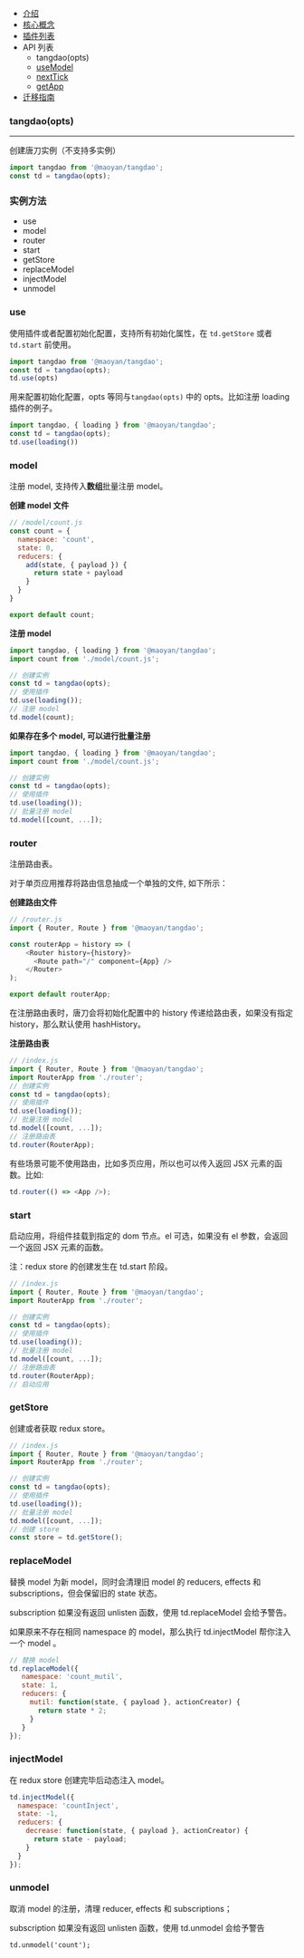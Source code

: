 - [介绍](https://maoyantech.github.io/tangdao/introduction)
- [核心概念](https://maoyantech.github.io/core-concepts)
- [插件列表](https://maoyantech.github.io/tangdao/plugins)
- API 列表
  - tangdao(opts)
  - [useModel](https://maoyantech.github.io/tangdao/api-reference/use-model)
  - [nextTick](https://maoyantech.github.io/tangdao/api-reference/next-tick)
  - [getApp](https://maoyantech.github.io/tangdao/api-reference/get-app)
- [迁移指南](https://maoyantech.github.io/tangdao/migration-guide)

### tangdao(opts)

---

创建唐刀实例（不支持多实例）

```javascript
import tangdao from '@maoyan/tangdao';
const td = tangdao(opts);
```

### 实例方法

- use
- model
- router
- start
- getStore
- replaceModel
- injectModel
- unmodel

### use

使用插件或者配置初始化配置，支持所有初始化属性，在 ``td.getStore`` 或者 ``td.start`` 前使用。

```javascript
import tangdao from '@maoyan/tangdao';
const td = tangdao(opts);
td.use(opts)
```

用来配置初始化配置，opts 等同与``tangdao(opts)`` 中的 opts。比如注册 loading 插件的例子。

```javascript
import tangdao, { loading } from '@maoyan/tangdao';
const td = tangdao(opts);
td.use(loading())
```

### model

注册 model, 支持传入**数组**批量注册 model。

**创建 model 文件**

```javascript
// /model/count.js
const count = {
  namespace: 'count',
  state: 0,
  reducers: {
    add(state, { payload }) {
      return state + payload
    }
  }
}

export default count;
```

**注册 model**

```javascript
import tangdao, { loading } from '@maoyan/tangdao';
import count from './model/count.js';

// 创建实例
const td = tangdao(opts);
// 使用插件
td.use(loading());
// 注册 model
td.model(count);
```

**如果存在多个 model, 可以进行批量注册**

```javascript
import tangdao, { loading } from '@maoyan/tangdao';
import count from './model/count.js';

// 创建实例
const td = tangdao(opts);
// 使用插件
td.use(loading());
// 批量注册 model
td.model([count, ...]);
```

### router

注册路由表。

对于单页应用推荐将路由信息抽成一个单独的文件, 如下所示：

**创建路由文件**

```javascript
// /router.js
import { Router, Route } from '@maoyan/tangdao';

const routerApp = history => (
    <Router history={history}>
      <Route path="/" component={App} />
    </Router>
);

export default routerApp;
```

在注册路由表时，唐刀会将初始化配置中的 history 传递给路由表，如果没有指定 history，那么默认使用 hashHistory。

**注册路由表**

```javascript
// /index.js
import { Router, Route } from '@maoyan/tangdao';
import RouterApp from './router';
// 创建实例
const td = tangdao(opts);
// 使用插件
td.use(loading());
// 批量注册 model
td.model([count, ...]);
// 注册路由表
td.router(RouterApp);
```

有些场景可能不使用路由，比如多页应用，所以也可以传入返回 JSX 元素的函数。比如:

```javascript
td.router(() => <App />);
```

### start

启动应用，将组件挂载到指定的 dom 节点。el 可选，如果没有 el 参数，会返回一个返回 JSX 元素的函数。

注：redux store 的创建发生在 td.start 阶段。

```javascript
// /index.js
import { Router, Route } from '@maoyan/tangdao';
import RouterApp from './router';

// 创建实例
const td = tangdao(opts);
// 使用插件
td.use(loading());
// 批量注册 model
td.model([count, ...]);
// 注册路由表
td.router(RouterApp);
// 启动应用
```

### getStore

创建或者获取 redux store。

```javascript
// /index.js
import { Router, Route } from '@maoyan/tangdao';
import RouterApp from './router';

// 创建实例
const td = tangdao(opts);
// 使用插件
td.use(loading());
// 批量注册 model
td.model([count, ...]);
// 创建 store
const store = td.getStore();
```



### replaceModel

替换 model 为新 model，同时会清理旧 model 的 reducers, effects 和 subscriptions，但会保留旧的 state 状态。  

subscription 如果没有返回 unlisten 函数，使用 td.replaceModel 会给予警告。

如果原来不存在相同 namespace 的 model，那么执行 td.injectModel 帮你注入一个 model 。

```javascript
// 替换 model
td.replaceModel({
   namespace: 'count_mutil',
   state: 1,
   reducers: {
     mutil: function(state, { payload }, actionCreator) {
       return state * 2;
     }
   }
});
```

### injectModel

在 redux store 创建完毕后动态注入 model。

```javascript
td.injectModel({
  namespace: 'countInject',
  state: -1,
  reducers: {
    decrease: function(state, { payload }, actionCreator) {
      return state - payload;
    }
  }
});
```

### unmodel

取消 model 的注册，清理 reducer, effects 和 subscriptions；

subscription 如果没有返回 unlisten 函数，使用 td.unmodel 会给予警告

```
td.unmodel('count');
```
